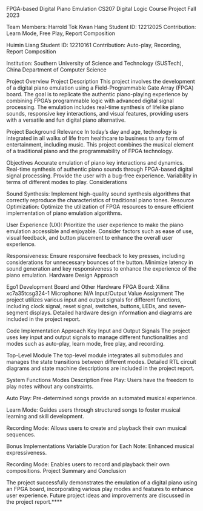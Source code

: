 FPGA-based Digital Piano Emulation
CS207 Digital Logic Course Project
Fall 2023

Team Members:
Harrold Tok Kwan Hang
Student ID: 12212025
Contribution: Learn Mode, Free Play, Report Composition

Huimin Liang
Student ID: 12210161
Contribution: Auto-play, Recording, Report Composition

Institution:
Southern University of Science and Technology (SUSTech), China
Department of Computer Science

Project Overview
Project Description
This project involves the development of a digital piano emulation using a Field-Programmable Gate Array (FPGA) board. The goal is to replicate the authentic piano-playing experience by combining FPGA’s programmable logic with advanced digital signal processing. The emulation includes real-time synthesis of lifelike piano sounds, responsive key interactions, and visual features, providing users with a versatile and fun digital piano alternative.

Project Background
Relevance
In today’s day and age, technology is integrated in all walks of life from healthcare to business to any form of entertainment, including music. This project combines the musical element of a traditional piano and the programmability of FPGA technology.

Objectives
Accurate emulation of piano key interactions and dynamics.
Real-time synthesis of authentic piano sounds through FPGA-based digital signal processing.
Provide the user with a bug-free experience.
Variability in terms of different modes to play.
Considerations

Sound Synthesis: Implement high-quality sound synthesis algorithms that correctly reproduce the characteristics of traditional piano tones.
Resource Optimization: Optimize the utilization of FPGA resources to ensure efficient implementation of piano emulation algorithms.

User Experience (UX): Prioritize the user experience to make the piano emulation accessible and enjoyable. Consider factors such as ease of use, visual feedback, and button placement to enhance the overall user experience.

Responsiveness: Ensure responsive feedback to key presses, including considerations for unnecessary bounces of the button. Minimize latency in sound generation and key responsiveness to enhance the experience of the piano emulation.
Hardware Design Approach

Ego1 Development Board and Other Hardware
FPGA Board: Xilinx xc7a35tcsg324-1
Microphone: N/A
Input/Output Value Assignment
The project utilizes various input and output signals for different functions, including clock signal, reset signal, switches, buttons, LEDs, and seven-segment displays. Detailed hardware design information and diagrams are included in the project report.

Code Implementation Approach
Key Input and Output Signals
The project uses key input and output signals to manage different functionalities and modes such as auto-play, learn mode, free play, and recording.

Top-Level Module
The top-level module integrates all submodules and manages the state transitions between different modes. Detailed RTL circuit diagrams and state machine descriptions are included in the project report.

System Functions
Modes Description
Free Play: Users have the freedom to play notes without any constraints.

Auto Play: Pre-determined songs provide an automated musical experience.

Learn Mode: Guides users through structured songs to foster musical learning and skill development.

Recording Mode: Allows users to create and playback their own musical sequences.

Bonus Implementations
Variable Duration for Each Note: Enhanced musical expressiveness.

Recording Mode: Enables users to record and playback their own compositions.
Project Summary and Conclusion

The project successfully demonstrates the emulation of a digital piano using an FPGA board, incorporating various play modes and features to enhance user experience. Future project ideas and improvements are discussed in the project report.****
